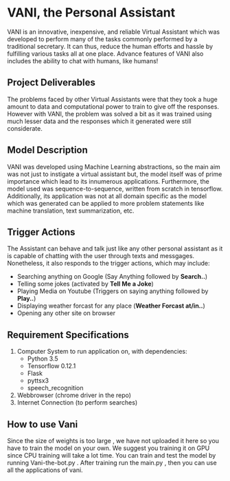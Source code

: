 # VANI, the Personal Assistant

VANI is an innovative, inexpensive, and reliable Virtual Assistant which was developed to perform many of the tasks commonly performed by a traditional secretary. It can thus, reduce the human efforts and hassle by fulfilling various tasks all at one place. Advance features of VANI also includes the ability to chat with humans, like humans!

## Project Deliverables

The problems faced by other Virtual Assistants were that they took a huge amount to data and computational power to train to give off the responses. However with VANI, the problem was solved a bit as it was trained using much lesser data and the responses which it generated were still considerate. 

## Model Description

VANI was developed using Machine Learning abstractions, so the main aim was not just to instigate a virtual assistant but, the model itself was of prime importance which lead to its innumerous applications. Furthermore, the model used was sequence-to-sequence, written from scratch in tensorflow. Additionally, its application was not at all domain specific as the model which was generated can be applied to more problem statements like machine translation, text summarization, etc. 

## Trigger Actions

The Assistant can behave and talk just like any other personal assistant as it is capable of chatting with the user through texts and messgages. Nonetheless, it also responds to the trigger actions, which may include:

- Searching anything on Google (Say Anything followed by **Search..**)
- Telling some jokes (activated by **Tell Me a Joke**)
- Playing Media on Youtube (Triggers on saying anything followed by **Play..**)
- Displaying weather forcast for any place (**Weather Forcast at/in..**)
- Opening any other site on browser

## Requirement Specifications

1. Computer System to run application on, with dependencies:
   - Python 3.5
   - Tensorflow 0.12.1
   - Flask
   - pyttsx3
   - speech_recognition
2. Webbrowser (chrome driver in the repo)
3. Internet Connection (to perform searches)


## How to use Vani

Since the size of weights is too large , we have not uploaded it here so you have to train the model on your own. We suggest you training it on GPU since CPU training will take a lot time.
You can train and test the model by running Vani-the-bot.py .
After training run the main.py , then you can use all the applications of vani.
